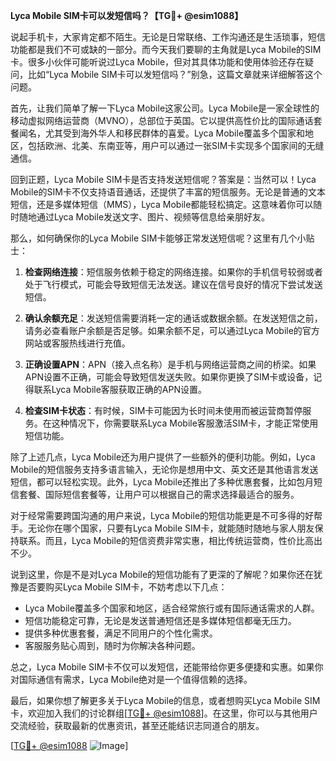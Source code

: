**Lyca Mobile SIM卡可以发短信吗？【TG💪+ @esim1088】**

说起手机卡，大家肯定都不陌生。无论是日常联络、工作沟通还是生活琐事，短信功能都是我们不可或缺的一部分。而今天我们要聊的主角就是Lyca Mobile的SIM卡。很多小伙伴可能听说过Lyca Mobile，但对其具体功能和使用体验还存在疑问，比如“Lyca Mobile SIM卡可以发短信吗？”别急，这篇文章就来详细解答这个问题。

首先，让我们简单了解一下Lyca Mobile这家公司。Lyca Mobile是一家全球性的移动虚拟网络运营商（MVNO），总部位于英国。它以提供高性价比的国际通话套餐闻名，尤其受到海外华人和移民群体的喜爱。Lyca Mobile覆盖多个国家和地区，包括欧洲、北美、东南亚等，用户可以通过一张SIM卡实现多个国家间的无缝通信。

回到正题，Lyca Mobile SIM卡是否支持发送短信呢？答案是：当然可以！Lyca Mobile的SIM卡不仅支持语音通话，还提供了丰富的短信服务。无论是普通的文本短信，还是多媒体短信（MMS），Lyca Mobile都能轻松搞定。这意味着你可以随时随地通过Lyca Mobile发送文字、图片、视频等信息给亲朋好友。

那么，如何确保你的Lyca Mobile SIM卡能够正常发送短信呢？这里有几个小贴士：

1. **检查网络连接**：短信服务依赖于稳定的网络连接。如果你的手机信号较弱或者处于飞行模式，可能会导致短信无法发送。建议在信号良好的情况下尝试发送短信。

2. **确认余额充足**：发送短信需要消耗一定的通话或数据余额。在发送短信之前，请务必查看账户余额是否足够。如果余额不足，可以通过Lyca Mobile的官方网站或客服热线进行充值。

3. **正确设置APN**：APN（接入点名称）是手机与网络运营商之间的桥梁。如果APN设置不正确，可能会导致短信发送失败。如果你更换了SIM卡或设备，记得联系Lyca Mobile客服获取正确的APN设置。

4. **检查SIM卡状态**：有时候，SIM卡可能因为长时间未使用而被运营商暂停服务。在这种情况下，你需要联系Lyca Mobile客服激活SIM卡，才能正常使用短信功能。

除了上述几点，Lyca Mobile还为用户提供了一些额外的便利功能。例如，Lyca Mobile的短信服务支持多语言输入，无论你是想用中文、英文还是其他语言发送短信，都可以轻松实现。此外，Lyca Mobile还推出了多种优惠套餐，比如包月短信套餐、国际短信套餐等，让用户可以根据自己的需求选择最适合的服务。

对于经常需要跨国沟通的用户来说，Lyca Mobile的短信功能更是不可多得的好帮手。无论你在哪个国家，只要有Lyca Mobile SIM卡，就能随时随地与家人朋友保持联系。而且，Lyca Mobile的短信资费非常实惠，相比传统运营商，性价比高出不少。

说到这里，你是不是对Lyca Mobile的短信功能有了更深的了解呢？如果你还在犹豫是否要购买Lyca Mobile SIM卡，不妨考虑以下几点：

- Lyca Mobile覆盖多个国家和地区，适合经常旅行或有国际通话需求的人群。
- 短信功能稳定可靠，无论是发送普通短信还是多媒体短信都毫无压力。
- 提供多种优惠套餐，满足不同用户的个性化需求。
- 客服服务贴心周到，随时为你解决各种问题。

总之，Lyca Mobile SIM卡不仅可以发短信，还能带给你更多便捷和实惠。如果你对国际通信有需求，Lyca Mobile绝对是一个值得信赖的选择。

最后，如果你想了解更多关于Lyca Mobile的信息，或者想购买Lyca Mobile SIM卡，欢迎加入我们的讨论群组[[TG💪+ @esim1088](https://t.me/s/esim1088)]。在这里，你可以与其他用户交流经验，获取最新的优惠资讯，甚至还能结识志同道合的朋友。

[[TG💪+ @esim1088](https://t.me/s/esim1088) ![Image](https://i.postimg.cc/4NQfJmqS/Snipaste-2025-05-13-00-14-12.png)]